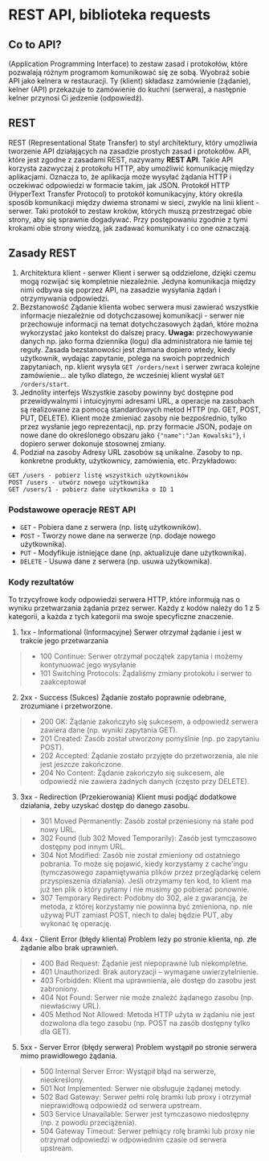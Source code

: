 # REST API, biblioteka requests

## Co to API?
(Application Programming Interface) to zestaw zasad i protokołów, które pozwalają różnym programom komunikować się ze sobą. Wyobraź sobie API jako kelnera w restauracji. Ty (klient) składasz zamówienie (żądanie), kelner (API) przekazuje to zamówienie do kuchni (serwera), a następnie kelner przynosi Ci jedzenie (odpowiedź).

## REST
REST (Representational State Transfer) to styl architektury, który umożliwia tworzenie API działających na zasadzie prostych zasad i protokołów. API, które jest zgodne z zasadami REST, nazywamy **REST API**. Takie API korzysta zazwyczaj z protokołu HTTP, aby umożliwić komunikację między aplikacjami. Oznacza to, że aplikacja może wysyłać żądania HTTP i oczekiwać odpowiedzi w formacie takim, jak JSON.
Protokół HTTP (HyperText Transfer Protocol) to protokół komunikacyjny, który określa sposób komunikacji między dwiema stronami w sieci, zwykle na linii klient - serwer. Taki protokół to zestaw kroków, których muszą przestrzegać obie strony, aby się sprawnie dogadywać. Przy postępowaniu zgodnie z tymi krokami obie strony wiedzą, jak zadawać komunikaty i co one oznaczają.

## Zasady REST
1. Architektura klient - serwer
Klient i serwer są oddzielone, dzięki czemu mogą rozwijać się kompletnie niezależnie. Jedyna komunikacja między nimi odbywa się poprzez API, na zasadzie wysyłania żądań i otrzymywania odpowiedzi.
2. Bezstanowość
Żądanie klienta wobec serwera musi zawierać wszystkie informacje niezależnie od dotychczasowej komunikacji - serwer nie przechowuje informacji na temat dotychczasowych żądań, które można wykorzystać jako kontekst do dalszej pracy.
**Uwaga:** przechowywanie danych np. jako forma dziennika (logu) dla administratora nie łamie tej reguły. Zasada bezstanowości jest złamana dopiero wtedy, kiedy użytkownik, wydając zapytanie, polega na swoich poprzednich zapytaniach, np. klient wysyła `GET /orders/next` i serwer zwraca kolejne zamówienie... ale tylko dlatego, że wcześniej klient wysłał `GET /orders/start`.
3. Jednolity interfejs
Wszystkie zasoby powinny być dostępne pod przewidywalnymi i intuicyjnymi adresami URL, a operacje na zasobach są realizowane za pomocą standardowych metod HTTP (np. GET, POST, PUT, DELETE). Klient może zmieniać zasoby nie bezpośrednio, tylko przez wysłanie jego reprezentacji, np. przy formacie JSON, podaje on nowe dane do określonego obszaru jako `{"name":"Jan Kowalski"}`, i dopiero serwer dokonuje stosownej zmiany.
4. Podział na zasoby
Adresy URL zasobów są unikalne. Zasoby to np. konkretne produkty, użytkownicy, zamówienia, etc. Przykładowo:
```
GET /users - pobierz listę wszystkich użytkowników
POST /users - utwórz nowego użytkownika
GET /users/1 - pobierz dane użytkownika o ID 1
```

### Podstawowe operacje REST API
- `GET` - Pobiera dane z serwera (np. listę użytkowników).
- `POST` - Tworzy nowe dane na serwerze (np. dodaje nowego użytkownika).
- `PUT` - Modyfikuje istniejące dane (np. aktualizuje dane użytkownika).
- `DELETE` - Usuwa dane z serwera (np. usuwa użytkownika).

### Kody rezultatów
To trzycyfrowe kody odpowiedzi serwera HTTP, które informują nas o wyniku przetwarzania żądania przez serwer. Każdy z kodów należy do 1 z 5 kategorii, a każda z tych kategorii ma swoje specyficzne znaczenie.
1. 1xx - Informational (Informacyjne)
Serwer otrzymał żądanie i jest w trakcie jego przetwarzania
> - 100 Continue: Serwer otrzymał początek zapytania i możemy kontynuować jego wysyłanie
> - 101 Switching Protocols: Żądaliśmy zmiany protokołu i serwer to zaakceptował
2. 2xx - Success (Sukces)
Żądanie zostało poprawnie odebrane, zrozumiane i przetworzone.
> - 200 OK: Żądanie zakończyło się sukcesem, a odpowiedź serwera zawiera dane (np. wyniki zapytania GET).
> - 201 Created: Zasób został utworzony pomyślnie (np. po zapytaniu POST).
> - 202 Accepted: Żądanie zostało przyjęte do przetworzenia, ale nie jest jeszcze zakończone.
> - 204 No Content: Żądanie zakończyło się sukcesem, ale odpowiedź nie zawiera żadnych danych (często przy DELETE).
3. 3xx - Redirection (Przekierowania)
Klient musi podjąć dodatkowe działania, żeby uzyskać dostęp do danego zasobu.
> - 301 Moved Permanently: Zasób został przeniesiony na stałe pod nowy URL.
> - 302 Found (lub 302 Moved Temporarily): Zasób jest tymczasowo dostępny pod innym URL.
> - 304 Not Modified: Zasób nie został zmieniony od ostatniego pobrania. To może się pojawić, kiedy korzystamy z cache'ingu (tymczasowego zapamiętywania plików przez przeglądarkę celem przyspieszenia działania). Jeśli otrzymamy ten kod, to klient ma już ten plik o który pytamy i nie musimy go pobierać ponownie. 
> - 307 Temporary Redirect: Podobny do 302, ale z gwarancją, że metoda, z której korzystamy nie powinna być zmieniona, np. nie używaj PUT zamiast POST, niech to dalej będzie PUT, aby wykonać tę operację.
4. 4xx - Client Error (błędy klienta)
Problem leży po stronie klienta, np. złe żądanie albo brak uprawnień.
> - 400 Bad Request: Żądanie jest niepoprawne lub niekompletne.
> - 401 Unauthorized: Brak autoryzacji – wymagane uwierzytelnienie.
> - 403 Forbidden: Klient ma uprawnienia, ale dostęp do zasobu jest zabroniony.
> - 404 Not Found: Serwer nie może znaleźć żądanego zasobu (np. niewłaściwy URL).
> - 405 Method Not Allowed: Metoda HTTP użyta w żądaniu nie jest dozwolona dla tego zasobu (np. POST na zasób dostępny tylko dla GET).
5. 5xx - Server Error (błędy serwera)
Problem wystąpił po stronie serwera mimo prawidłowego żądania.
> - 500 Internal Server Error: Wystąpił błąd na serwerze, nieokreślony.
> - 501 Not Implemented: Serwer nie obsługuje żądanej metody.
> - 502 Bad Gateway: Serwer pełni rolę bramki lub proxy i otrzymał nieprawidłową odpowiedź od serwera upstream.
> - 503 Service Unavailable: Serwer jest tymczasowo niedostępny (np. z powodu przeciążenia).
> - 504 Gateway Timeout: Serwer pełniący rolę bramki lub proxy nie otrzymał odpowiedzi w odpowiednim czasie od serwera upstream.